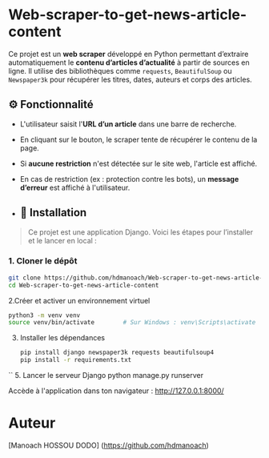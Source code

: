 # Web-scraper-to-get-news-article-content
Ce projet est un **web scraper** développé en Python permettant d’extraire automatiquement le **contenu d’articles d’actualité** à partir de sources en ligne. Il utilise des bibliothèques comme `requests`, `BeautifulSoup` ou `Newspaper3k` pour récupérer les titres, dates, auteurs et corps des articles.
## ⚙️ Fonctionnalité
- L'utilisateur saisit l'**URL d’un article** dans une barre de recherche.
- En cliquant sur le bouton, le scraper tente de récupérer le contenu de la page.
- Si **aucune restriction** n'est détectée sur le site web, l'article est affiché.
- En cas de restriction (ex : protection contre les bots), un **message d’erreur** est affiché à l'utilisateur.

- ## 🚀 Installation

> Ce projet est une application Django. Voici les étapes pour l’installer et le lancer en local :

### 1. Cloner le dépôt

```bash
git clone https://github.com/hdmanoach/Web-scraper-to-get-news-article-content.git
cd Web-scraper-to-get-news-article-content
```
2.Créer et activer un environnement virtuel
```bash
python3 -m venv venv
source venv/bin/activate        # Sur Windows : venv\Scripts\activate
```
3. Installer les dépendances
   ```bash
   pip install django newspaper3k requests beautifulsoup4
   pip install -r requirements.txt
``
5. Lancer le serveur Django
python manage.py runserver


Accède à l'application dans ton navigateur :
http://127.0.0.1:8000/

# Auteur

[Manoach HOSSOU DODO] (https://github.com/hdmanoach)
